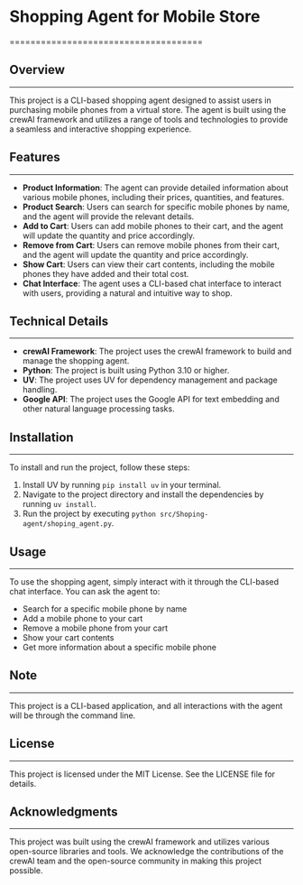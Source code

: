 # Shopping Agent for Mobile Store
=====================================

## Overview
------------

This project is a CLI-based shopping agent designed to assist users in purchasing mobile phones from a virtual store. The agent is built using the crewAI framework and utilizes a range of tools and technologies to provide a seamless and interactive shopping experience.

## Features
------------

* **Product Information**: The agent can provide detailed information about various mobile phones, including their prices, quantities, and features.
* **Product Search**: Users can search for specific mobile phones by name, and the agent will provide the relevant details.
* **Add to Cart**: Users can add mobile phones to their cart, and the agent will update the quantity and price accordingly.
* **Remove from Cart**: Users can remove mobile phones from their cart, and the agent will update the quantity and price accordingly.
* **Show Cart**: Users can view their cart contents, including the mobile phones they have added and their total cost.
* **Chat Interface**: The agent uses a CLI-based chat interface to interact with users, providing a natural and intuitive way to shop.

## Technical Details
--------------------

* **crewAI Framework**: The project uses the crewAI framework to build and manage the shopping agent.
* **Python**: The project is built using Python 3.10 or higher.
* **UV**: The project uses UV for dependency management and package handling.
* **Google API**: The project uses the Google API for text embedding and other natural language processing tasks.

## Installation
------------

To install and run the project, follow these steps:

1. Install UV by running `pip install uv` in your terminal.
2. Navigate to the project directory and install the dependencies by running `uv install`.
3. Run the project by executing `python src/Shoping-agent/shoping_agent.py`.

## Usage
-----

To use the shopping agent, simply interact with it through the CLI-based chat interface. You can ask the agent to:

* Search for a specific mobile phone by name
* Add a mobile phone to your cart
* Remove a mobile phone from your cart
* Show your cart contents
* Get more information about a specific mobile phone

## Note
----

This project is a CLI-based application, and all interactions with the agent will be through the command line.


## License
-------

This project is licensed under the MIT License. See the LICENSE file for details.

## Acknowledgments
---------------

This project was built using the crewAI framework and utilizes various open-source libraries and tools. We acknowledge the contributions of the crewAI team and the open-source community in making this project possible.